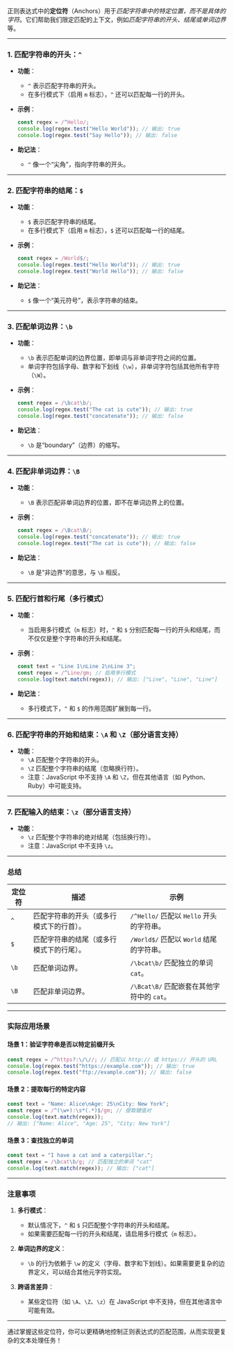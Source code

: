 正则表达式中的**定位符**（Anchors）用于*匹配字符串中的特定位置，而不是具体的字符*。它们帮助我们限定匹配的上下文，例如*匹配字符串的开头、结尾或单词边界*等。


---

### 1. 匹配字符串的开头：`^`

- **功能**：

  - `^` 表示匹配字符串的开头。
  - 在多行模式下（启用 `m` 标志），`^` 还可以匹配每一行的开头。

- **示例**：

  ```javascript
  const regex = /^Hello/;
  console.log(regex.test("Hello World")); // 输出: true
  console.log(regex.test("Say Hello")); // 输出: false
  ```

- **助记法**：
  - `^` 像一个“尖角”，指向字符串的开头。

---

### 2. 匹配字符串的结尾：`$`

- **功能**：

  - `$` 表示匹配字符串的结尾。
  - 在多行模式下（启用 `m` 标志），`$` 还可以匹配每一行的结尾。

- **示例**：

  ```javascript
  const regex = /World$/;
  console.log(regex.test("Hello World")); // 输出: true
  console.log(regex.test("World Hello")); // 输出: false
  ```

- **助记法**：
  - `$` 像一个“美元符号”，表示字符串的结束。

---

### 3. 匹配单词边界：`\b`

- **功能**：

  - `\b` 表示匹配单词的边界位置，即单词与非单词字符之间的位置。
  - 单词字符包括字母、数字和下划线（`\w`），非单词字符包括其他所有字符（`\W`）。

- **示例**：

  ```javascript
  const regex = /\bcat\b/;
  console.log(regex.test("The cat is cute")); // 输出: true
  console.log(regex.test("concatenate")); // 输出: false
  ```

- **助记法**：
  - `\b` 是“boundary”（边界）的缩写。

---

### 4. 匹配非单词边界：`\B`

- **功能**：

  - `\B` 表示匹配非单词边界的位置，即不在单词边界上的位置。

- **示例**：

  ```javascript
  const regex = /\Bcat\B/;
  console.log(regex.test("concatenate")); // 输出: true
  console.log(regex.test("The cat is cute")); // 输出: false
  ```

- **助记法**：
  - `\B` 是“非边界”的意思，与 `\b` 相反。

---

### 5. 匹配行首和行尾（多行模式）

- **功能**：

  - 当启用多行模式（`m` 标志）时，`^` 和 `$` 分别匹配每一行的开头和结尾，而不仅仅是整个字符串的开头和结尾。

- **示例**：

  ```javascript
  const text = "Line 1\nLine 2\nLine 3";
  const regex = /^Line/gm; // 启用多行模式
  console.log(text.match(regex)); // 输出: ["Line", "Line", "Line"]
  ```

- **助记法**：
  - 多行模式下，`^` 和 `$` 的作用范围扩展到每一行。

---

### 6. 匹配字符串的开始和结束：`\A` 和 `\Z`（部分语言支持）

- **功能**：
  - `\A` 匹配整个字符串的开头。
  - `\Z` 匹配整个字符串的结尾（忽略换行符）。
  - 注意：JavaScript 中不支持 `\A` 和 `\Z`，但在其他语言（如 Python、Ruby）中可能支持。

---

### 7. 匹配输入的结束：`\z`（部分语言支持）

- **功能**：
  - `\z` 匹配整个字符串的绝对结尾（包括换行符）。
  - 注意：JavaScript 中不支持 `\z`。

---

### 总结

| 定位符 | 描述                                     | 示例                                       |
| ------ | ---------------------------------------- | ------------------------------------------ |
| `^`    | 匹配字符串的开头（或多行模式下的行首）。 | `/^Hello/` 匹配以 `Hello` 开头的字符串。   |
| `$`    | 匹配字符串的结尾（或多行模式下的行尾）。 | `/World$/` 匹配以 `World` 结尾的字符串。   |
| `\b`   | 匹配单词边界。                           | `/\bcat\b/` 匹配独立的单词 `cat`。         |
| `\B`   | 匹配非单词边界。                         | `/\Bcat\B/` 匹配嵌套在其他字符中的 `cat`。 |

---

### 实际应用场景

#### 场景 1：验证字符串是否以特定前缀开头

```javascript
const regex = /^https?:\/\//; // 匹配以 http:// 或 https:// 开头的 URL
console.log(regex.test("https://example.com")); // 输出: true
console.log(regex.test("ftp://example.com")); // 输出: false
```

#### 场景 2：提取每行的特定内容

```javascript
const text = "Name: Alice\nAge: 25\nCity: New York";
const regex = /^(\w+):\s*(.*)$/gm; // 提取键值对
console.log(text.match(regex));
// 输出: ["Name: Alice", "Age: 25", "City: New York"]
```

#### 场景 3：查找独立的单词

```javascript
const text = "I have a cat and a caterpillar.";
const regex = /\bcat\b/g; // 匹配独立的单词 "cat"
console.log(text.match(regex)); // 输出: ["cat"]
```

---

### 注意事项

1. **多行模式**：

   - 默认情况下，`^` 和 `$` 只匹配整个字符串的开头和结尾。
   - 如果需要匹配每一行的开头和结尾，请启用多行模式（`m` 标志）。

2. **单词边界的定义**：

   - `\b` 的行为依赖于 `\w` 的定义（字母、数字和下划线）。如果需要更复杂的边界定义，可以结合其他元字符实现。

3. **跨语言差异**：
   - 某些定位符（如 `\A`、`\Z`、`\z`）在 JavaScript 中不支持，但在其他语言中可能有效。

---

通过掌握这些定位符，你可以更精确地控制正则表达式的匹配范围，从而实现更复杂的文本处理任务！
